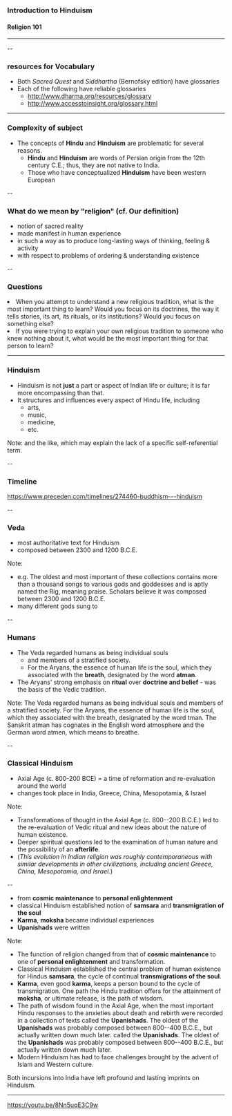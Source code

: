 ### Introduction to Hinduism ###

#### Religion 101 ####

---


<section data-background="http://drive.google.com/uc?id=0B8ezT0-tUjVZRkVjUlFBTHIwdlk"     data-background-size="600px" style="color:red" >
</section>


--

### resources for Vocabulary ###

- Both *Sacred Quest* and *Siddhartha* (Bernofsky edition) have glossaries
- Each of the following have reliable glossaries
    - http://www.dharma.org/resources/glossary
    - http://www.accesstoinsight.org/glossary.html

---

### Complexity of subject ###

- The concepts of **Hindu** and **Hinduism** are problematic for several reasons. 
   - **Hindu** and **Hinduism** are words of Persian origin from the 12th century C.E.; thus, they are not native to India.
   - Those who have conceptualized **Hinduism** have been western European

--

### What do we mean by "religion" (cf. Our definition) ###


- notion of sacred reality
- made manifest in human experience
- in such a way as to produce long-lasting ways of thinking, feeling & activity
- with respect to problems of ordering & understanding existence


--

### Questions ###

<li class="fragment">When you attempt to understand a new religious tradition, what is the most important thing to learn? Would you focus on its doctrines, the way it tells stories, its art, its rituals, or its institutions? Would you focus on something else? </li>
<li class="fragment">If you were trying to explain your own religious tradition to someone who knew nothing about it, what would be the most important thing for that person to learn? </li>

---

### Hinduism ###

- Hinduism is not **just** a part or aspect of Indian life or culture; it is far more encompassing than that. 
- It structures and influences every aspect of Hindu life, including 
	- arts, 
	- music, 
	- medicine, 
	- etc.

Note:
and the like, which may explain the lack of a specific self-referential term.


--

### Timeline ###

<https://www.preceden.com/timelines/274460-buddhism---hinduism>

--

### Veda ###

- most authoritative text for Hinduism
- composed between 2300 and 1200 B.C.E.

Note:
- e.g. The oldest and most important of these collections contains more than a thousand songs to various gods and goddesses and is aptly named the Rig, meaning praise. Scholars believe it was composed between 2300 and 1200 B.C.E.
- many different gods sung to

--

### Humans ###

- The Veda regarded humans as being individual souls 
	- and members of a stratified society. 
	- For the Aryans, the essence of human life is the soul, which they associated with the **breath**, designated by the word **atman**. 
- The Aryans' strong emphasis on **ritual** over **doctrine and belief** - was the basis of the Vedic tradition.

Note:
The Veda regarded humans as being individual souls and members of a stratified society. For the Aryans, the essence of human life is the soul, which they associated with the breath, designated by the word tman. The Sanskrit atman has cognates in the English word atmosphere and the German word atmen, which means to breathe. 

--

### Classical Hinduism ###

- Axial Age (c. 800-200 BCE) = a time of reformation and re-evaluation around the world
- changes took place in India, Greece, China, Mesopotamia, & Israel

Note:
- Transformations of thought in the Axial Age (c. 800--200 B.C.E.) led to the re-evaluation of Vedic ritual and new ideas about the nature of human existence.
- Deeper spiritual questions led to the examination of human nature and the possibility of an **afterlife**. 
- (*This evolution in Indian religion was roughly contemporaneous with similar developments in other civilizations, including ancient Greece, China, Mesopotamia, and Israel.*)

--

- from **cosmic maintenance** to **personal enlightenment**
- classical Hinduism established notion of **samsara** and **transmigration of the soul**
- **Karma**, **moksha** became  individual experiences
- **Upanishads** were written

Note:
- The function of religion changed from that of **cosmic maintenance** to one of **personal enlightenment** and transformation.
- Classical Hinduism established the central problem of human existence for Hindus **samsara**, the cycle of continual **transmigrations of the soul**.
- **Karma**, even good **karma**, keeps a person bound to the cycle of transmigration. One path the Hindu tradition offers for the attainment of **moksha**, or ultimate release, is the path of wisdom.
- The path of wisdom found in the Axial Age, when the most important Hindu responses to the anxieties about death and rebirth were recorded in a collection of texts called the **Upanishads**. The oldest of the **Upanishads** was probably composed between 800--400 B.C.E., but actually written down much later.
 called the **Upanishads**. The oldest of the **Upanishads** was probably composed between 800--400 B.C.E., but actually written down much later.
- Modern Hinduism has had to face challenges brought by the advent of Islam and Western culture. 
 
Both incursions into India have left profound and lasting imprints on Hinduism.

---

<https://youtu.be/8Nn5uqE3C9w>

